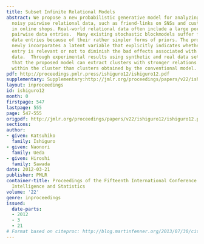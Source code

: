 ```yaml
---
title: Subset Infinite Relational Models
abstract: We propose a new probabilistic generative model for analyzing sparse and
  noisy pairwise relational data, such as friend-links on SNSs and customer records
  in online shops. Real-world relational data often include a large portion of non-informative
  pairwise data entries.  Many existing stochastic blockmodels suffer from these irrelevant
  data entries because of their rather simpler forms of priors. The proposed model
  newly incorporates a latent variable that explicitly indicates whether each data
  entry is relevant or not to diminish the bad effects associated with such irrelevant
  data.  Through experimental results using synthetic and real data sets, we show
  that the proposed model can extract clusters with stronger relations among data
  within the cluster than clusters obtained by the conventional model.
pdf: http://proceedings.pmlr.press/ishiguro12/ishiguro12.pdf
supplementary: Supplementary:http://jmlr.org/proceedings/papers/v22/ishiguro12/ishiguro12Supple.pdf
layout: inproceedings
id: ishiguro12
month: 0
firstpage: 547
lastpage: 555
page: 547-555
origpdf: http://jmlr.org/proceedings/papers/v22/ishiguro12/ishiguro12.pdf
sections: 
author:
- given: Katsuhiko
  family: Ishiguro
- given: Naonori
  family: Ueda
- given: Hiroshi
  family: Sawada
date: 2012-03-21
publisher: PMLR
container-title: Proceedings of the Fifteenth International Conference on Artificial
  Intelligence and Statistics
volume: '22'
genre: inproceedings
issued:
  date-parts:
  - 2012
  - 3
  - 21
# Format based on citeproc: http://blog.martinfenner.org/2013/07/30/citeproc-yaml-for-bibliographies/
---
```


